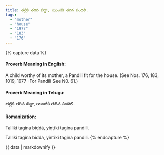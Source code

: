 ```yaml
---
title: తల్లికి తగిన బిడ్డా, యింటికి తగిన పందిలి.
tags:
  - "mother"
  - "house"
  - "1977"
  - "183"
  - "176"
---
```


{% capture data %}
#### Proverb Meaning in English:
A child worthy of its mother, a Pandili fit for the house.
(See Nos. 176, 183, 1019, 1977 -For Pandili See N0. 61.)

#### Proverb Meaning in Telugu:
తల్లికి తగిన బిడ్డా, యింటికి తగిన పందిలి.

#### Romanization:
Talliki tagina biḍḍā, yiṇṭiki tagina pandili.

Talliki tagina bidda, yintiki tagina pandili.
{% endcapture %}

{{ data | markdownify }}

